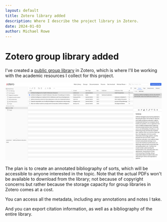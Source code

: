 ```yaml
---
layout: default
title: Zotero library added
description: Where I describe the project library in Zotero.
date: 2024-01-03
author: Michael Rowe
---
```

# Zotero group library added

I've created a [public group library](https://www.zotero.org/groups/5341477/ai_in_hpe/library) in Zotero, which is where I'll be working with the academic resources I collect for this project.

![Screenshot of the Zotero group library](./../media/zotero%20group%20library.png)

The plan is to create an annotated bibliography of sorts, which will be accessible to anyone interested in the topic. Note that the actual PDFs won't be available to download from the library; not because of copyright concerns but rather because the storage capacity for group libraries in Zotero comes at a cost.

You can access all the metadata, including any annotations and notes I take.

And you can export citation information, as well as a bibliography of the entire library.
